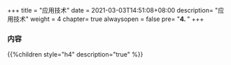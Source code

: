 +++
title = "应用技术"
date =  2021-03-03T14:51:08+08:00
description= "应用技术"
weight = 4
chapter= true
alwaysopen = false
pre= "<b>4. </b>"
+++

### 内容

{{%children style="h4" description="true" %}}
